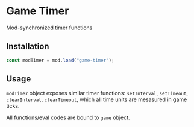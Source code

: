 # Game Timer
Mod-synchronized timer functions

## Installation
```js
const modTimer = mod.load("game-timer");
```
## Usage
`modTimer` object exposes similar timer functions: `setInterval`, `setTimeout`, `clearInterval`, `clearTimeout`, which all time units are mesasured in game ticks.

All functions/eval codes are bound to `game` object.
